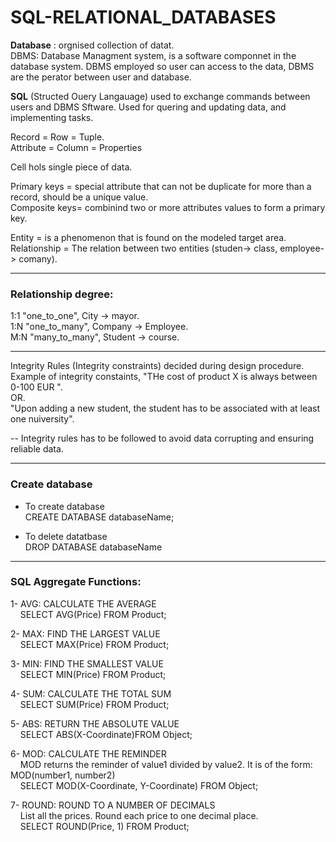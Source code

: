 # SQL-RELATIONAL_DATABASES
**Database** : orgnised collection of datat.  
DBMS: Database Managment system, is a software componnet in the database system. DBMS employed so user can access to the data, DBMS are the perator between user and database.


**SQL** (Structed Ouery Langauage) used to exchange commands between users and DBMS Sftware. Used for quering and updating data, and implementing tasks.

Record = Row = Tuple.   
Attribute = Column = Properties


Cell hols single piece of data.

Primary keys = special attribute that can not be duplicate for more than a record, should be a unique value.   
Composite keys= combinind two or more attributes values to form a primary key.


Entity = is a phenomenon that is found on the modeled target area.    
Relationship = The relation between two entities (studen-> class, employee-> comany).   

-----------------------------------
### Relationship degree:

1:1    "one_to_one",       City -> mayor.   
1:N    "one_to_many",      Company -> Employee.     
M:N    "many_to_many",     Student -> course. 

--------------------------
Integrity Rules (Integrity constraints) decided during design procedure. Example of integrity constaints, "THe cost of product X is always between 0-100 EUR ".   
OR. \
"Upon adding a new student, the student has to be associated with at least one nuiversity".   

-- Integrity rules has to be followed to avoid data corrupting and ensuring reliable data.  

------------
### Create database

* To create database \
  CREATE DATABASE databaseName;
 
* To delete datatbase \
  DROP DATABASE databaseName
  
  
  
-----------------------------------
### SQL Aggregate Functions:

1- AVG: CALCULATE THE AVERAGE \
 $~~~$ SELECT AVG(Price) FROM Product;

2- MAX: FIND THE LARGEST VALUE \
$~~~$ SELECT MAX(Price) FROM Product;

3- MIN: FIND THE SMALLEST VALUE \
$~~~$ SELECT MIN(Price) FROM Product;

4- SUM: CALCULATE THE TOTAL SUM \
$~~~$ SELECT SUM(Price) FROM Product;

5- ABS: RETURN THE ABSOLUTE VALUE \
$~~~$ SELECT ABS(X-Coordinate)FROM Object;

6- MOD: CALCULATE THE REMINDER \
$~~~$ MOD returns the reminder of value1 divided by value2. It is of the form: MOD(number1, number2) \
$~~~$ SELECT MOD(X-Coordinate, Y-Coordinate) FROM Object;
  
7- ROUND: ROUND TO A NUMBER OF DECIMALS \
$~~~$ List all the prices. Round each price to one decimal place. \
$~~~$ SELECT ROUND(Price, 1) FROM Product; 



